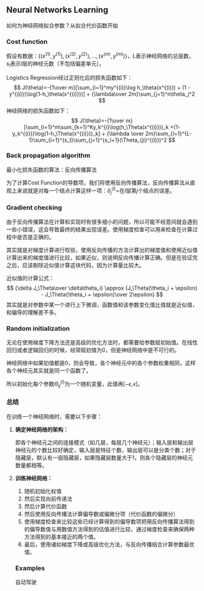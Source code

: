 ## Neural Networks Learning

如何为神经网络拟合参数？从拟合代价函数开始

### Cost function

假设有数据：$\{(x^{(1)},y^{(1)}), (x^{(2)},y^{(2)}),…,(x^{(m)},y^{(m)})\}$，L表示神经网络的总层数，$s_l$表示$l$层的神经元数（不包括偏差单元）。

Logistics Regression经过正则化后的损失函数如下：
$$
J(\theta)=-{1\over m}[\sum_{i=1}^my^{(i)}\log h_\theta(x^{(i)}) + (1 - y^{(i)})\log(1-h_\theta(x^{(i)}))] + {\lambda\over 2m}\sum_{j=1}^n\theta_j^2
$$
神经网络的损失函数如下：
$$
J(\theta)=-{1\over m}[\sum_{i=1}^m\sum_{k=1}^Ky_k^{i}\log(h_\Theta(x^{(i)}))_k +(1-y_k^{(i)})\log(1-h_\Theta(x^{(i)}))_k] + {\lambda \over 2m}\sum_{l=1}^{L-1}\sum_{i=1}^{s_l}\sum_{j=1}^{s_l+1}(\Theta_{ji}^{(l)})^2
$$

### Back propagation algorithm

最小化损失函数的算法：反向传播算法

为了计算Cost Function的导数项，我们将使用反向传播算法，反向传播算法从直观上来说就是对每一个结点计算这样一项：$\delta_j^{(l)}$=在$l$层第$j$个结点的误差。

### Gradient checking

由于反向传播算法在计算和实现时有很多细小的问题，所以可能不经意间就会遇到一些小错误，这会导致最终的结果出现误差。使用梯度检查可以用来检查在计算过程中是否是正确的。

其实就是对梯度计算进行校验，使用反向传播的方法计算出的梯度值和使用近似值计算出来的梯度值进行比较，如果近似，则说明反向传播计算正确。但是在验证完之后，应该剔除近似值计算这块代码，因为计算量比较大。

近似值的计算公式：
$$
{\delta J_\Theta\over \delta\theta_i} \approx {J_\Theta(\theta_i + \epsilon) - J_\Theta(\theta_i + \epsilon)\over 2\epsilon}
$$
其实就是对参数中某一个进行上下微调，函数值和该参数变化值比值就是近似值，和偏导的理解差不多。

### Random initialization

无论在使用梯度下降方法还是高级的优化方法时，都需要给参数赋初始值。在线性回归或者逻辑回归的时候，经常赋初值为0，但是神经网络中是不可行的。

神经网络中如果初值都是0，则会导致，各个神经元中的各个参数权重相同，这样各个神经元其实就是同一个函数了。

所以初始化每个参数$\Theta_{ij}^{(l)}$为一个随机变量，此值再$[-\epsilon, \epsilon]$。

### 总结

在训练一个神经网络时，需要以下步骤：

1. __确定神经网络的架构：__

   即各个神经元之间的连接模式（如几层，每层几个神经元）；输入层和输出层神经元的个数比较好确定，输入层是特征个数，输出层可以是分类个数；对于隐藏层，默认有一层隐藏层，如果隐藏层数量大于1，则各个隐藏层的神经元数量都相等。

2. __训练神经网络：__

   1. 随机初始化权值
   2. 然后实现向前传递法
   3. 然后计算代价函数
   4. 然后使用反向传播法计算偏导数或偏微分项（代价函数的偏微分）
   5. 使用梯度检查来比较这些已经计算得到的偏导数项把用反向传播算法得到的偏导数值与用数值方法得到的估值进行比较，通过梯度检查来确保两种方法得到的基本接近的两个值。
   6. 最后，使用诸如梯度下降或高级优化方法，与反向传播结合计算参数最优值。

   ### Examples

   自动驾驶
